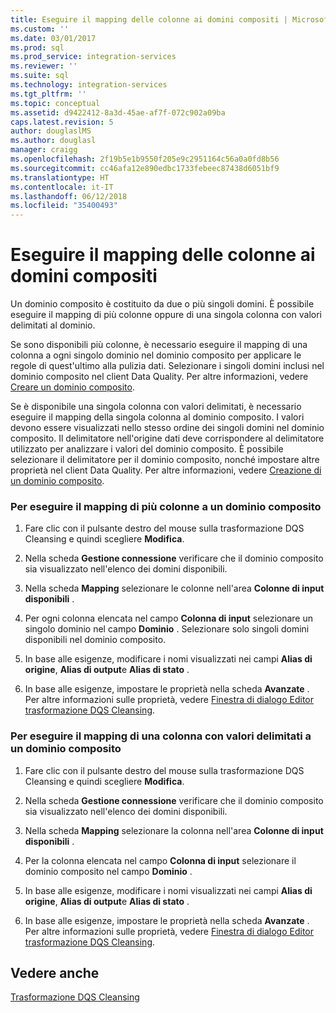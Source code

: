 ```yaml
---
title: Eseguire il mapping delle colonne ai domini compositi | Microsoft Docs
ms.custom: ''
ms.date: 03/01/2017
ms.prod: sql
ms.prod_service: integration-services
ms.reviewer: ''
ms.suite: sql
ms.technology: integration-services
ms.tgt_pltfrm: ''
ms.topic: conceptual
ms.assetid: d9422412-8a3d-45ae-af7f-072c902a09ba
caps.latest.revision: 5
author: douglaslMS
ms.author: douglasl
manager: craigg
ms.openlocfilehash: 2f19b5e1b9550f205e9c2951164c56a0a0fd8b56
ms.sourcegitcommit: cc46afa12e890edbc1733febeec87438d6051bf9
ms.translationtype: HT
ms.contentlocale: it-IT
ms.lasthandoff: 06/12/2018
ms.locfileid: "35400493"
---
```

# <a name="map-columns-to-composite-domains"></a>Eseguire il mapping delle colonne ai domini compositi
  Un dominio composito è costituito da due o più singoli domini. È possibile eseguire il mapping di più colonne oppure di una singola colonna con valori delimitati al dominio.  
  
 Se sono disponibili più colonne, è necessario eseguire il mapping di una colonna a ogni singolo dominio nel dominio composito per applicare le regole di quest'ultimo alla pulizia dati. Selezionare i singoli domini inclusi nel dominio composito nel client Data Quality. Per altre informazioni, vedere [Creare un dominio composito](../../../data-quality-services/create-a-composite-domain.md).  
  
 Se è disponibile una singola colonna con valori delimitati, è necessario eseguire il mapping della singola colonna al dominio composito. I valori devono essere visualizzati nello stesso ordine dei singoli domini nel dominio composito. Il delimitatore nell'origine dati deve corrispondere al delimitatore utilizzato per analizzare i valori del dominio composito. È possibile selezionare il delimitatore per il dominio composito, nonché impostare altre proprietà nel client Data Quality. Per altre informazioni, vedere [Creazione di un dominio composito](../../../data-quality-services/create-a-composite-domain.md).  
  
### <a name="to-map-multiple-columns-to-a-composite-domain"></a>Per eseguire il mapping di più colonne a un dominio composito  
  
1.  Fare clic con il pulsante destro del mouse sulla trasformazione DQS Cleansing e quindi scegliere **Modifica**.  
  
2.  Nella scheda **Gestione connessione** verificare che il dominio composito sia visualizzato nell'elenco dei domini disponibili.  
  
3.  Nella scheda **Mapping** selezionare le colonne nell'area **Colonne di input disponibili** .  
  
4.  Per ogni colonna elencata nel campo **Colonna di input** selezionare un singolo dominio nel campo **Dominio** . Selezionare solo singoli domini disponibili nel dominio composito.  
  
5.  In base alle esigenze, modificare i nomi visualizzati nei campi **Alias di origine**, **Alias di output**e **Alias di stato** .  
  
6.  In base alle esigenze, impostare le proprietà nella scheda **Avanzate** . Per altre informazioni sulle proprietà, vedere [Finestra di dialogo Editor trasformazione DQS Cleansing](../../../integration-services/data-flow/transformations/dqs-cleansing-transformation-editor-dialog-box.md).  
  
### <a name="to-map-a-column-with-delimited-values-to-a-composite-domain"></a>Per eseguire il mapping di una colonna con valori delimitati a un dominio composito  
  
1.  Fare clic con il pulsante destro del mouse sulla trasformazione DQS Cleansing e quindi scegliere **Modifica**.  
  
2.  Nella scheda **Gestione connessione** verificare che il dominio composito sia visualizzato nell'elenco dei domini disponibili.  
  
3.  Nella scheda **Mapping** selezionare la colonna nell'area **Colonne di input disponibili** .  
  
4.  Per la colonna elencata nel campo **Colonna di input** selezionare il dominio composito nel campo **Dominio** .  
  
5.  In base alle esigenze, modificare i nomi visualizzati nei campi **Alias di origine**, **Alias di output**e **Alias di stato** .  
  
6.  In base alle esigenze, impostare le proprietà nella scheda **Avanzate** . Per altre informazioni sulle proprietà, vedere [Finestra di dialogo Editor trasformazione DQS Cleansing](../../../integration-services/data-flow/transformations/dqs-cleansing-transformation-editor-dialog-box.md).  
  
## <a name="see-also"></a>Vedere anche  
 [Trasformazione DQS Cleansing](../../../integration-services/data-flow/transformations/dqs-cleansing-transformation.md)  
  
  
